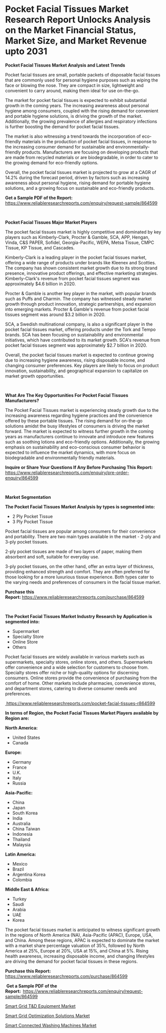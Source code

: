 <p><h1>Pocket Facial Tissues Market Research Report Unlocks Analysis on the Market Financial Status, Market Size, and Market Revenue upto 2031</h1></p><p><strong>Pocket Facial Tissues Market Analysis and Latest Trends</strong></p>
<p><p>Pocket facial tissues are small, portable packets of disposable facial tissues that are commonly used for personal hygiene purposes such as wiping the face or blowing the nose. They are compact in size, lightweight and convenient to carry around, making them ideal for use on-the-go.</p><p>The market for pocket facial tissues is expected to exhibit substantial growth in the coming years. The increasing awareness about personal hygiene among consumers, coupled with the rising demand for convenient and portable hygiene solutions, is driving the growth of the market. Additionally, the growing prevalence of allergies and respiratory infections is further boosting the demand for pocket facial tissues.</p><p>The market is also witnessing a trend towards the incorporation of eco-friendly materials in the production of pocket facial tissues, in response to the increasing consumer demand for sustainable and environmentally-friendly products. Manufacturers are focusing on developing products that are made from recycled materials or are biodegradable, in order to cater to the growing demand for eco-friendly options.</p><p>Overall, the pocket facial tissues market is projected to grow at a CAGR of 14.2% during the forecast period, driven by factors such as increasing awareness about personal hygiene, rising demand for portable hygiene solutions, and a growing focus on sustainable and eco-friendly products.</p></p>
<p><strong>Get a Sample PDF of the Report:&nbsp;</strong> <a href="https://www.reliableresearchreports.com/enquiry/request-sample/864599">https://www.reliableresearchreports.com/enquiry/request-sample/864599</a></p>
<p>&nbsp;</p>
<p><strong>Pocket Facial Tissues Major Market Players</strong></p>
<p><p>The pocket facial tissues market is highly competitive and dominated by key players such as Kimberly-Clark, Procter & Gamble, SCA, APP, Hengan, Vinda, C&S PAPER, Sofidel, Georgia-Pacific, WEPA, Metsa Tissue, CMPC Tissue, KP Tissue, and Cascades. </p><p>Kimberly-Clark is a leading player in the pocket facial tissues market, offering a wide range of products under brands like Kleenex and Scotties. The company has shown consistent market growth due to its strong brand presence, innovative product offerings, and effective marketing strategies. Kimberly-Clark's revenue from pocket facial tissues segment was approximately $4.6 billion in 2020.</p><p>Procter & Gamble is another key player in the market, with popular brands such as Puffs and Charmin. The company has witnessed steady market growth through product innovation, strategic partnerships, and expansion into emerging markets. Procter & Gamble's revenue from pocket facial tissues segment was around $3.2 billion in 2020.</p><p>SCA, a Swedish multinational company, is also a significant player in the pocket facial tissues market, offering products under the Tork and Tempo brands. SCA has been focusing on sustainability and environmental initiatives, which have contributed to its market growth. SCA's revenue from pocket facial tissues segment was approximately $2.7 billion in 2020.</p><p>Overall, the pocket facial tissues market is expected to continue growing due to increasing hygiene awareness, rising disposable income, and changing consumer preferences. Key players are likely to focus on product innovation, sustainability, and geographical expansion to capitalize on market growth opportunities.</p></p>
<p>&nbsp;</p>
<p><strong>What Are The Key Opportunities For Pocket Facial Tissues Manufacturers?</strong></p>
<p><p>The Pocket Facial Tissues market is experiencing steady growth due to the increasing awareness regarding hygiene practices and the convenience offered by these portable tissues. The rising demand for on-the-go solutions amidst the busy lifestyles of consumers is driving the market forward. The market is expected to witness further growth in the coming years as manufacturers continue to innovate and introduce new features such as soothing lotions and eco-friendly options. Additionally, the growing emphasis on sustainability and eco-conscious consumer behavior is expected to influence the market dynamics, with more focus on biodegradable and environmentally friendly materials.</p></p>
<p><strong>Inquire or Share Your Questions If Any Before Purchasing This Report:</strong> <a href="https://www.reliableresearchreports.com/enquiry/pre-order-enquiry/864599">https://www.reliableresearchreports.com/enquiry/pre-order-enquiry/864599</a></p>
<p>&nbsp;</p>
<p><strong>Market Segmentation</strong></p>
<p><strong>The Pocket Facial Tissues Market Analysis by types is segmented into:</strong></p>
<p><ul><li>2 Ply Pocket Tissue</li><li>3 Ply Pocket Tissue</li></ul></p>
<p><p>Pocket facial tissues are popular among consumers for their convenience and portability. There are two main types available in the market - 2-ply and 3-ply pocket tissues. </p><p>2-ply pocket tissues are made of two layers of paper, making them absorbent and soft, suitable for everyday use.</p><p>3-ply pocket tissues, on the other hand, offer an extra layer of thickness, providing enhanced strength and comfort. They are often preferred for those looking for a more luxurious tissue experience. Both types cater to the varying needs and preferences of consumers in the facial tissue market.</p></p>
<p><strong>Purchase this Report:&nbsp;</strong><a href="https://www.reliableresearchreports.com/purchase/864599">https://www.reliableresearchreports.com/purchase/864599</a></p>
<p>&nbsp;</p>
<p><strong>The Pocket Facial Tissues Market Industry Research by Application is segmented into:</strong></p>
<p><ul><li>Supermarket</li><li>Specialty Store</li><li>Online Store</li><li>Others</li></ul></p>
<p><p>Pocket facial tissues are widely available in various markets such as supermarkets, specialty stores, online stores, and others. Supermarkets offer convenience and a wide selection for customers to choose from. Specialty stores offer niche or high-quality options for discerning consumers. Online stores provide the convenience of purchasing from the comfort of home. Other markets include pharmacies, convenience stores, and department stores, catering to diverse consumer needs and preferences.</p></p>
<p><a href="https://www.reliableresearchreports.com/pocket-facial-tissues-r864599">&nbsp;https://www.reliableresearchreports.com/pocket-facial-tissues-r864599</a></p>
<p><strong>In terms of Region, the Pocket Facial Tissues Market Players available by Region are:</strong></p>
<p>
    <p> <strong> North America: </strong>
        <ul>
            <li>United States</li>
            <li>Canada</li>
        </ul>
        </p> 
    <p> <strong> Europe: </strong>
        <ul>
            <li>Germany</li>
            <li>France</li>
            <li>U.K.</li>
            <li>Italy</li>
            <li>Russia</li>
        </ul>
        </p> 
    <p> <strong> Asia-Pacific: </strong>
        <ul>
            <li>China</li>
            <li>Japan</li>
            <li>South Korea</li>
            <li>India</li>
            <li>Australia</li>
            <li>China Taiwan</li>
            <li>Indonesia</li>
            <li>Thailand</li>
            <li>Malaysia</li>
        </ul>
        </p> 
    <p> <strong> Latin America: </strong>
        <ul>
            <li>Mexico</li>
            <li>Brazil</li>
            <li>Argentina Korea</li>
            <li>Colombia</li>
        </ul>
        </p> 
    <p> <strong> Middle East & Africa: </strong>
        <ul>
            <li>Turkey</li>
            <li>Saudi</li>
            <li>Arabia</li>
            <li>UAE</li>
            <li>Korea</li>
        </ul>
    </p>
    </p>
<p><p>The pocket facial tissues market is anticipated to witness significant growth in the regions of North America (NA), Asia-Pacific (APAC), Europe, USA, and China. Among these regions, APAC is expected to dominate the market with a market share percentage valuation of 35%, followed by North America at 25%, Europe at 20%, USA at 15%, and China at 5%. Rising health awareness, increasing disposable income, and changing lifestyles are driving the demand for pocket facial tissues in these regions.</p></p>
<p><strong>Purchase this Report: </strong><a href="https://www.reliableresearchreports.com/purchase/864599">https://www.reliableresearchreports.com/purchase/864599</a></p>
<p>&nbsp;<strong>Get a Sample PDF of the Report:&nbsp;&nbsp;</strong><a href="https://www.reliableresearchreports.com/enquiry/request-sample/864599">https://www.reliableresearchreports.com/enquiry/request-sample/864599</a></p>
<p><strong></strong></p>
<p><p><a href="https://github.com/mdinislamsheik/Market-Research-Report-List-1/blob/main/smart-grid-td-equipment-market.md">Smart Grid T&D Equipment Market</a></p><p><a href="https://github.com/abdulKoss1914/Market-Research-Report-List-1/blob/main/smart-grid-optimization-solutions-market.md">Smart Grid Optimization Solutions Market</a></p><p><a href="https://github.com/KaliWatsica/Market-Research-Report-List-1/blob/main/smart-connected-washing-machines-market.md">Smart Connected Washing Machines Market</a></p></p>